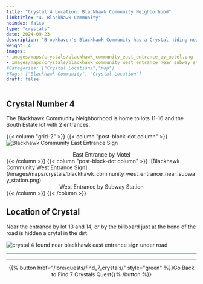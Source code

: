 ```yaml
---
title: "Crystal 4 Location: Blackhawk Community Neighborhood"
linktitle: "4. Blackhawk Community"
noindex: false
type: "crystals"
date: 2024-09-23
description: "Brookhaven's Blackhawk Community has a Crystal hiding near the neighborhood sign by the billboard."
weight: 4
images:
- images/maps/crystals/blackhawk_community_east_entrance_by_motel.png
- images/maps/crystals/blackhawk_community_west_entrance_near_subway_station.png
#Categories: ["Crystal Locations","map"]
#Tags: ["Blackhawk Community", "Crystal Location"]
draft: false
--- 
```


## Crystal Number 4

The Blackhawk Community Neighborhood is home to lots 11-16 and the South Estate lot with 2 entrances. 

{{< column "grid-2" >}}
{{< column "post-block-dot column" >}}
![Blackhawk Community East Entrance Sign](/images/maps/crystals/blackhawk_community_east_entrance_by_motel.png)
<center>East Entrance by Motel</center>
{{< /column >}}
{{< column "post-block-dot column" >}}
![Blackhawk Community West Entrance Sign](/images/maps/crystals/blackhawk_community_west_entrance_near_subway_station.png)
<center>West Entrance by Subway Station</center>
{{< /column >}}
{{< /column >}}

## Location of Crystal

Near the entrance by lot 13 and 14, or by the billboard just at the bend of the road is hidden a crytal in the dirt. 

![crystal 4 found near blackhawk east entrance sign under road](/images/maps/crystals/crystal_4_near_blackhawk_neighborhood_sign_under_road.png?width=400px)

<hr style="background-color: #28b44c" size=8>

---

<div align="center">{{% button href="/lore/quests/find_7_crystals/" style="green" %}}Go Back to Find 7 Crystals Quest{{% /button %}}</div>

<!-- ## Related Items

### Map

- [Point of Interest](/map/poi/abandoned-house) -->

